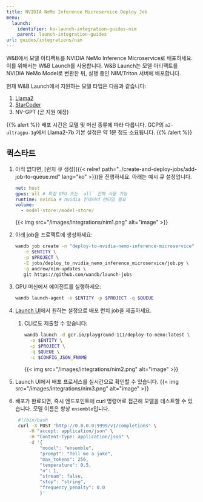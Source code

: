 ```yaml
---
title: NVIDIA NeMo Inference Microservice Deploy Job
menu:
  launch:
    identifier: ko-launch-integration-guides-nim
    parent: launch-integration-guides
url: guides/integrations/nim
---
```


W&B에서 모델 아티팩트를 NVIDIA NeMo Inference Microservice로 배포하세요. 이를 위해서는 W&B Launch를 사용합니다. W&B Launch는 모델 아티팩트를 NVIDIA NeMo Model로 변환한 뒤, 실행 중인 NIM/Triton 서버에 배포합니다.

현재 W&B Launch에서 지원하는 모델 타입은 다음과 같습니다:

1. [Llama2](https://llama.meta.com/llama2/)
2. [StarCoder](https://github.com/bigcode-project/starcoder)
3. NV-GPT (곧 지원 예정)

{{% alert %}}
배포 시간은 모델 및 머신 종류에 따라 다릅니다. GCP의 `a2-ultragpu-1g`에서 Llama2-7b 기본 설정은 약 1분 정도 소요됩니다.
{{% /alert %}}

## 퀵스타트

1. 아직 없다면, [런치 큐 생성]({{< relref path="../create-and-deploy-jobs/add-job-to-queue.md" lang="ko" >}})을 진행하세요. 아래는 예시 큐 설정입니다.

   ```yaml
   net: host
   gpus: all # 특정 GPU 또는 `all` 전체 사용 가능
   runtime: nvidia # nvidia 컨테이너 런타임 필요
   volume:
     - model-store:/model-store/
   ```

   {{< img src="/images/integrations/nim1.png" alt="image" >}}

2. 아래 job을 프로젝트에 생성하세요:

   ```bash
   wandb job create -n "deploy-to-nvidia-nemo-inference-microservice" \
      -e $ENTITY \
      -p $PROJECT \
      -E jobs/deploy_to_nvidia_nemo_inference_microservice/job.py \
      -g andrew/nim-updates \
      git https://github.com/wandb/launch-jobs
   ```

3. GPU 머신에서 에이전트를 실행하세요:
   ```bash
   wandb launch-agent -e $ENTITY -p $PROJECT -q $QUEUE
   ```
4. [Launch UI](https://wandb.ai/launch)에서 원하는 설정으로 배포 런치 job을 제출하세요.
   1. CLI로도 제출할 수 있습니다:
      ```bash
      wandb launch -d gcr.io/playground-111/deploy-to-nemo:latest \
        -e $ENTITY \
        -p $PROJECT \
        -q $QUEUE \
        -c $CONFIG_JSON_FNAME
      ```
      {{< img src="/images/integrations/nim2.png" alt="image" >}}
5. Launch UI에서 배포 프로세스를 실시간으로 확인할 수 있습니다.
   {{< img src="/images/integrations/nim3.png" alt="image" >}}
6. 배포가 완료되면, 즉시 엔드포인트에 curl 명령어로 접근해 모델을 테스트할 수 있습니다. 모델 이름은 항상 `ensemble`입니다.
   ```bash
    #!/bin/bash
    curl -X POST "http://0.0.0.0:9999/v1/completions" \
        -H "accept: application/json" \
        -H "Content-Type: application/json" \
        -d '{
            "model": "ensemble",
            "prompt": "Tell me a joke",
            "max_tokens": 256,
            "temperature": 0.5,
            "n": 1,
            "stream": false,
            "stop": "string",
            "frequency_penalty": 0.0
            }'
   ```